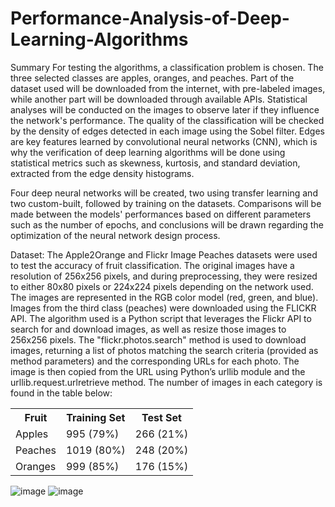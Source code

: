 # Performance-Analysis-of-Deep-Learning-Algorithms

Summary
For testing the algorithms, a classification problem is chosen. The three selected classes are apples, oranges, and peaches. Part of the dataset used will be downloaded from the internet, with pre-labeled images, while another part will be downloaded through available APIs. Statistical analyses will be conducted on the images to observe later if they influence the network's performance. The quality of the classification will be checked by the density of edges detected in each image using the Sobel filter. Edges are key features learned by convolutional neural networks (CNN), which is why the verification of deep learning algorithms will be done using statistical metrics such as skewness, kurtosis, and standard deviation, extracted from the edge density histograms.

Four deep neural networks will be created, two using transfer learning and two custom-built, followed by training on the datasets. Comparisons will be made between the models' performances based on different parameters such as the number of epochs, and conclusions will be drawn regarding the optimization of the neural network design process.

Dataset:
The Apple2Orange and Flickr Image Peaches datasets were used to test the accuracy of fruit classification. The original images have a resolution of 256x256 pixels, and during preprocessing, they were resized to either 80x80 pixels or 224x224 pixels depending on the network used. The images are represented in the RGB color model (red, green, and blue). Images from the third class (peaches) were downloaded using the FLICKR API. The algorithm used is a Python script that leverages the Flickr API to search for and download images, as well as resize those images to 256x256 pixels. The "flickr.photos.search" method is used to download images, returning a list of photos matching the search criteria (provided as method parameters) and the corresponding URLs for each photo. The image is then copied from the URL using Python’s urllib module and the urllib.request.urlretrieve method. The number of images in each category is found in the table below:

<table>
  <tr>
    <th>Fruit</th>
    <th>Training Set</th>
    <th>Test Set</th>
  </tr>
  <tr>
    <td>Apples</td>
    <td>995 (79%)</td>
    <td>266 (21%)</td>
  </tr>
  <tr>
    <td>Peaches</td>
    <td>1019 (80%)</td>
    <td>248 (20%)</td>
  </tr>
  <tr>
    <td>Oranges</td>
    <td>999 (85%)</td>
    <td>176 (15%)</td>
  </tr>
</table>

![image](https://github.com/user-attachments/assets/759482be-9a9d-4f40-b02f-8c0caf5c2f68)
![image](https://github.com/user-attachments/assets/5abc7005-ddb5-49af-9348-a6e84345ff1e)


 
 

